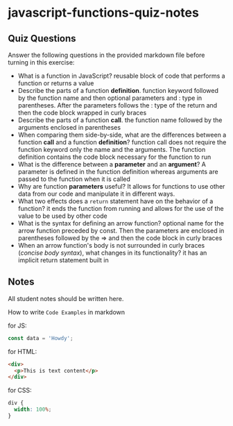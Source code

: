 # javascript-functions-quiz-notes

## Quiz Questions

Answer the following questions in the provided markdown file before turning in this exercise:

- What is a function in JavaScript?
  reusable block of code that performs a function or returns a value
- Describe the parts of a function **definition**.
  function keyword followed by the function name and then optional parameters and : type in parentheses. After the parameters follows the : type of the return and then the code block wrapped in curly braces
- Describe the parts of a function **call**.
  the function name followed by the arguments enclosed in parentheses
- When comparing them side-by-side, what are the differences between a function **call** and a function **definition**?
  function call does not require the function keyword only the name and the arguments. The function definition contains the code block necessary for the function to run
- What is the difference between a **parameter** and an **argument**?
  A parameter is defined in the function definition whereas arguments are passed to the function when it is called
- Why are function **parameters** useful?
  It allows for functions to use other data from our code and manipulate it in different ways.
- What two effects does a `return` statement have on the behavior of a function?
  it ends the function from running and allows for the use of the value to be used by other code
- What is the syntax for defining an arrow function?
  optional name for the arrow function preceded by const. Then the parameters are enclosed in parentheses followed by the => and then the code block in curly braces
- When an arrow function's body is not surrounded in curly braces (_concise body syntax_), what changes in its functionality?
  it has an implicit return statement built in

## Notes

All student notes should be written here.

How to write `Code Examples` in markdown

for JS:

```javascript
const data = 'Howdy';
```

for HTML:

```html
<div>
  <p>This is text content</p>
</div>
```

for CSS:

```css
div {
  width: 100%;
}
```

